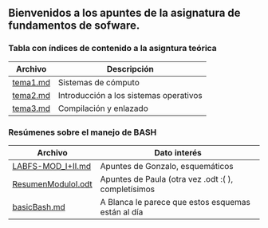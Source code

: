 ## Bienvenidos a los apuntes de la asignatura de fundamentos de sofware.
### Tabla con índices de contenido a la asigntura teórica
 Archivo      	      	 	   | Descripción
 --- 				   | ---
 [tema1.md](https://github.com/pwaqo/DGIIM1/tree/master/FS/apuntes/tema1.md) | Sistemas de cómputo
 [tema2.md](https://github.com/pwaqo/DGIIM1/tree/master/FS/apuntes/tema2.md) | Introducción a los sistemas operativos
 [tema3.md](https://github.com/pwaqo/DGIIM1/tree/master/FS/apuntes/tema3.md) | Compilación y enlazado

### Resúmenes sobre el manejo de BASH

 Archivo | Dato interés
  --- 	 | ---
 [ LABFS-MOD_I+II.md](https://github.com/pwaqo/DGIIM1/blob/master/FS/apuntes/LABFS-MOD_I+II.md)	| Apuntes de Gonzalo, esquemáticos
 [ResumenModuloI.odt](https://github.com/pwaqo/DGIIM1/tree/master/FS/apuntes/ResumenModuloI.odt) | Apuntes de Paula (otra vez .odt :( ), completísimos
 [basicBash.md](https://github.com/pwaqo/DGIIM1/tree/master/FS/apuntes/basicBash.md)		| A Blanca le parece que estos esquemas están al día 
